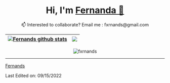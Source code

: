 <h1 align="center">Hi, I'm <a href="https://instagram.com/fxrnxnds/" target="blank">
Fernanda 👋</a></h1>


<p align="center">📫 Interested to collaborate? Email me : fxrnands@gmail.com</p>

  
| <a href="https://github.com/fxrnands"><img align="center" src="https://github-readme-stats.vercel.app/api?username=fxrnands&show_icons=true&include_all_commits=true&theme=buefy&hide_border=true" alt="Fernands github stats" /></a> | <a href="https://github.com/fxrnands"><img align="center" src="https://github-readme-stats.vercel.app/api/top-langs/?username=fxrnands&layout=compact&theme=buefy&hide_border=true" /></a> |
| ------------- | ------------- |
<p margin-top:"40px" align="center"> <img src="https://komarev.com/ghpvc/?username=fxrnands" alt="fxrnands" /> </p>

------

[Fernands](https://github.com/fxrnands)

Last Edited on: 09/15/2022








